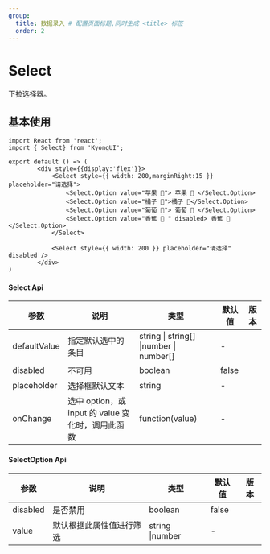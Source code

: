 ```yaml
---
group:
  title: 数据录入 # 配置页面标题,同时生成 <title> 标签
  order: 2
---
```


# Select
下拉选择器。

## 基本使用
```tsx
import React from 'react';
import { Select} from 'KyongUI';

export default () => (
        <div style={{display:'flex'}}>
            <Select style={{ width: 200,marginRight:15 }} placeholder="请选择">
                <Select.Option value="苹果 🍎"> 苹果 🍎 </Select.Option>
                <Select.Option value="橘子 🍊">橘子 🍊</Select.Option>
                <Select.Option value="葡萄 🍇"> 葡萄 🍇 </Select.Option>
                <Select.Option value="香蕉 🍌 " disabled> 香蕉 🍌 </Select.Option>
            </Select>

            <Select style={{ width: 200 }} placeholder="请选择" disabled />
        </div>
)
```
#### Select Api
| 参数 | 说明 | 类型 | 默认值 | 版本 |
| --- | --- | --- | --- | --- |
| defaultValue | 指定默认选中的条目 | string \| string[] \|number \| number[] |-  |  |
| disabled | 不可用 | boolean | false |  |
| placeholder | 选择框默认文本 | string | - |  |
| onChange | 选中 option，或 input 的 value 变化时，调用此函数 | function(value) | - |  |

#### SelectOption Api
| 参数 | 说明 | 类型 | 默认值 | 版本 |
| --- | --- | --- | --- | --- |
| disabled | 是否禁用 | boolean | false |  |
| value | 默认根据此属性值进行筛选 | string \|number |-  |  |
